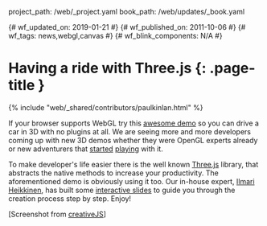 project_path: /web/_project.yaml book_path: /web/updates/_book.yaml

{# wf_updated_on: 2019-01-21 #} {# wf_published_on: 2011-10-06 #} {# wf_tags: news,webgl,canvas #} {# wf_blink_components: N/A #}

# Having a ride with Three.js {: .page-title }

{% include "web/_shared/contributors/paulkinlan.html" %}

If your browser supports WebGL try this [awesome demo](https://alteredqualia.com/three/examples/webgl_cars.html) so you can drive a car in 3D with no plugins at all. We are seeing more and more developers coming up with new 3D demos whether they were OpenGL experts already or new adventurers that [started](https://www.html5rocks.com/en/tutorials/three/intro/) [playing](http://learningthreejs.com/) with it.

To make developer's life easier there is the well known [Three.js](https://github.com/mrdoob/three.js/) library, that abstracts the native methods to increase your productivity. The aforementioned demo is obviously using it too. Our in-house expert, [Ilmari Heikkinen](https://fhtr.org/), has built some [interactive slides](http://fhtr.org/BasicsOfThreeJS) to guide you through the creation process step by step. Enjoy!

[Screenshot from [creativeJS](http://creativejs.com/)]